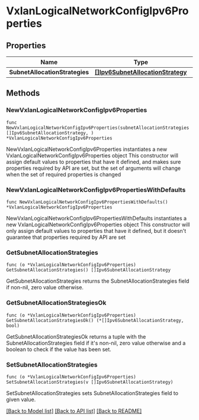 # VxlanLogicalNetworkConfigIpv6Properties

## Properties

Name | Type | Description | Notes
------------ | ------------- | ------------- | -------------
**SubnetAllocationStrategies** | [**[]Ipv6SubnetAllocationStrategy**](Ipv6SubnetAllocationStrategy.md) |  | 

## Methods

### NewVxlanLogicalNetworkConfigIpv6Properties

`func NewVxlanLogicalNetworkConfigIpv6Properties(subnetAllocationStrategies []Ipv6SubnetAllocationStrategy, ) *VxlanLogicalNetworkConfigIpv6Properties`

NewVxlanLogicalNetworkConfigIpv6Properties instantiates a new VxlanLogicalNetworkConfigIpv6Properties object
This constructor will assign default values to properties that have it defined,
and makes sure properties required by API are set, but the set of arguments
will change when the set of required properties is changed

### NewVxlanLogicalNetworkConfigIpv6PropertiesWithDefaults

`func NewVxlanLogicalNetworkConfigIpv6PropertiesWithDefaults() *VxlanLogicalNetworkConfigIpv6Properties`

NewVxlanLogicalNetworkConfigIpv6PropertiesWithDefaults instantiates a new VxlanLogicalNetworkConfigIpv6Properties object
This constructor will only assign default values to properties that have it defined,
but it doesn't guarantee that properties required by API are set

### GetSubnetAllocationStrategies

`func (o *VxlanLogicalNetworkConfigIpv6Properties) GetSubnetAllocationStrategies() []Ipv6SubnetAllocationStrategy`

GetSubnetAllocationStrategies returns the SubnetAllocationStrategies field if non-nil, zero value otherwise.

### GetSubnetAllocationStrategiesOk

`func (o *VxlanLogicalNetworkConfigIpv6Properties) GetSubnetAllocationStrategiesOk() (*[]Ipv6SubnetAllocationStrategy, bool)`

GetSubnetAllocationStrategiesOk returns a tuple with the SubnetAllocationStrategies field if it's non-nil, zero value otherwise
and a boolean to check if the value has been set.

### SetSubnetAllocationStrategies

`func (o *VxlanLogicalNetworkConfigIpv6Properties) SetSubnetAllocationStrategies(v []Ipv6SubnetAllocationStrategy)`

SetSubnetAllocationStrategies sets SubnetAllocationStrategies field to given value.



[[Back to Model list]](../README.md#documentation-for-models) [[Back to API list]](../README.md#documentation-for-api-endpoints) [[Back to README]](../README.md)


